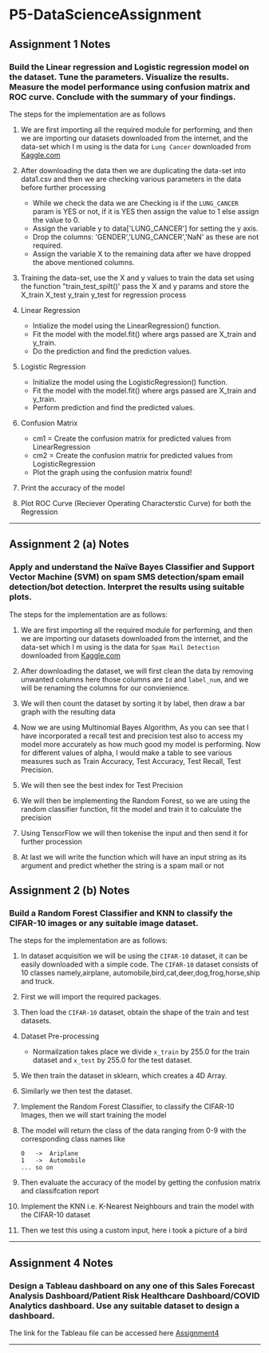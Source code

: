 # P5-DataScienceAssignment

## Assignment 1 Notes

### Build the Linear regression and Logistic regression model on the dataset. Tune the parameters. Visualize the results. Measure the model performance using confusion matrix and ROC curve. Conclude with the summary of your findings.

The steps for the implementation are as follows

1. We are first importing all the required module for performing, and then we are importing our datasets downloaded from
the internet, and the data-set which I m using is the data for `Lung Cancer` downloaded from <a href="https://www.kaggle.com/datasets/mysarahmadbhat/lung-cancer">Kaggle.com</a>

2. After downloading the data then we are duplicating the data-set into data1.csv and then we are checking various parameters in the data before further processing
	-  While we check the data we are Checking is if the `LUNG_CANCER` param is YES or not, if it is YES then assign the value to 1 else assign the value to 0.
	-  Assign the variable y to data['LUNG_CANCER'] for setting the y axis.
	-  Drop the columns: 'GENDER','LUNG_CANCER','NaN' as these are not required.
	-  Assign the variable X to the remaining data after we have dropped the above mentioned columns.

3. Training the data-set, use the X and y values to train the data set using the function "train_test_spilt()' pass the X and y params and store the X_train X_test y_train y_test for regression process

4. Linear Regression
	- Intialize the model using the LinearRegression() function.
	- Fit the model with the model.fit() where args passed are X_train and y_train.
	- Do the prediction and find the prediction values.

5. Logistic Regression
	- Initialize the model using the LogisticRegression() function.
	- Fit the model with the model.fit() where args passed are X_train and y_train.
	- Perform prediction and find the predicted values.

6. Confusion Matrix
	- cm1 =  Create the confusion matrix for predicted values from LinearRegression
	- cm2 = Create the confusion matrix for predicted values from LogisticRegression
	- Plot the graph using the confusion matrix found!

7. Print the accuracy of the model

8. Plot ROC Curve (Reciever Operating Characterstic Curve) for both the Regression

<hr>

## Assignment 2 (a) Notes
### Apply and understand the Naïve Bayes Classifier and Support Vector Machine (SVM) on spam SMS detection/spam email detection/bot detection. Interpret the results using suitable plots.

The steps for the implementation are as follows:

1. We are first importing all the required module for performing, and then we are importing our datasets downloaded from
the internet, and the data-set which I m using is the data for `Spam Mail Detection` downloaded from <a href="https://www.kaggle.com/datasets/venky73/spam-mails-dataset">Kaggle.com</a>

2. After downloading the dataset, we will first clean the data by removing unwanted columns here those columns are `Id` and `label_num`, and we will be renaming the columns for our convienience.

3. We will then count the dataset by sorting it by label, then draw a bar graph with the resulting data

4. Now we are using Multinomial Bayes Algorithm, As you can see that I have incorporated a recall test and precision test also to access my model more accurately as how much good my model is performing.
Now for different values of alpha, I would make a table to see various measures such as Train Accuracy, Test Accuracy, Test Recall, Test Precision.

5. We will then see the best index for Test Precision

6. We will then be implementing the Random Forest, so we are using the random classifier function, fit the model and train it to calculate the precision

7. Using TensorFlow we will then tokenise the input and then send it for further procession

8. At last we will write the function which will have an input string as its argument and predict whether the string is a spam mail or not

## Assignment 2 (b) Notes
### Build a Random Forest Classifier and KNN to classify the CIFAR-10 images or any suitable image dataset.

The steps for the implementation are as follows:

1. In dataset acquisition we will be using the `CIFAR-10` dataset, it can be easily downloaded with a simple code. The `CIFAR-10` dataset consists of 10 classes namely,airplane, automobile,bird,cat,deer,dog,frog,horse,ship and truck.

2. First we will import the required packages.

3. Then load the `CIFAR-10` dataset, obtain the shape of the train and test datasets.

4. Dataset Pre-processing
	- Normailzation takes place we divide `x_train` by 255.0 for the train dataset and `x_test` by 255.0 for the test dataset.

5. We then train the dataset in sklearn, which creates a 4D Array.

6. Similarly we then test the dataset.

7. Implement the Random Forest Classifier, to classify the CIFAR-10 Images, then we will start training the model

8. The model will return the class of the data ranging from 0-9 with the corresponding class names like
	```
	0 	->	Ariplane
	1	-> 	Automobile
	... so on
	```

9. Then evaluate the accuracy of the model by getting the confusion matrix and classifcation report

10. Implement the KNN i.e. K-Nearest Neighbours and train the model with the CIFAR-10 dataset

11. Then we test this using a custom input, here i took a picture of a bird


<hr>

## Assignment 4 Notes
### Design a Tableau dashboard on any one of this Sales Forecast Analysis Dashboard/Patient Risk Healthcare Dashboard/COVID Analytics dashboard. Use any suitable dataset to design a dashboard.

The link for the Tableau file can be accessed here <a href="https://public.tableau.com/app/profile/k.c.varun/viz/Assignment4_16620949771540/Dashboard1?publish=yes">Assignment4</a>

<hr>